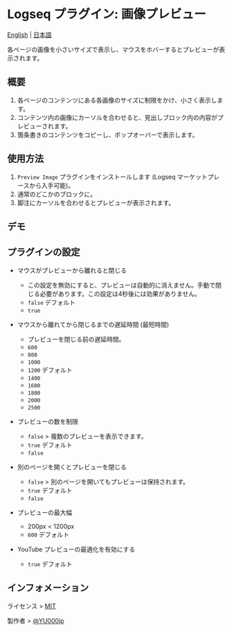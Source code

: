 # Logseq プラグイン: 画像プレビュー

[English](https://github.com/YU000jp/logseq-plugin-preview-image) | [日本語](https://github.com/YU000jp/logseq-plugin-preview-image/blob/main/README.ja.md)

各ページの画像を小さいサイズで表示し、マウスをホバーするとプレビューが表示されます。

## 概要

1. 各ページのコンテンツにある各画像のサイズに制限をかけ、小さく表示します。
1. コンテンツ内の画像にカーソルを合わせると、見出しブロック内の内容がプレビューされます。
1. 箇条書きのコンテンツをコピーし、ポップオーバーで表示します。

## 使用方法

  1. `Preview Image` プラグインをインストールします (Logseq マーケットプレースから入手可能)。
  1. 通常のどこかのブロックに。
  1. 脚注にカーソルを合わせるとプレビューが表示されます。

## デモ

## プラグインの設定

- マウスがプレビューから離れると閉じる
  - この設定を無効にすると、プレビューは自動的に消えません。手動で閉じる必要があります。この設定は4秒後には効果がありません。
  - `false` デフォルト
  - `true`

- マウスから離れてから閉じるまでの遅延時間 (最短時間)
  - プレビューを閉じる前の遅延時間。
  - `600`
  - `800`
  - `1000`
  - `1200` デフォルト
  - `1400`
  - `1600`
  - `1800`
  - `2000`
  - `2500`

- プレビューの数を制限
  - `false` > 複数のプレビューを表示できます。
  - `true` デフォルト
  - `false`

- 別のページを開くとプレビューを閉じる
  - `false` > 別のページを開いてもプレビューは保持されます。
  - `true` デフォルト
  - `false`

- プレビューの最大幅
  - 200px < 1200px
  - `600` デフォルト

- YouTube プレビューの最適化を有効にする
  - `true` デフォルト

## インフォメーション

ライセンス > [MIT](https://choosealicense.com/licenses/mit/)

製作者 > [@YU000jp](https://github.com/YU000jp)
